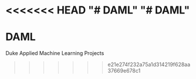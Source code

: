 <<<<<<< HEAD
"# DAML" 
"# DAML" 
=======
# DAML
Duke Applied Machine Learning Projects
>>>>>>> e21e274f232a75a1d314219f628aa37669e678c1
